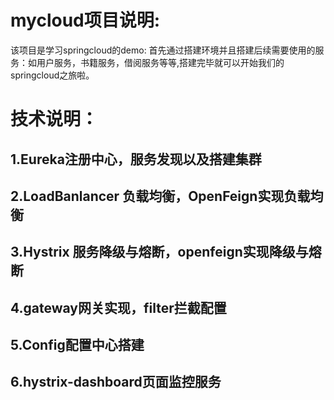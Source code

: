 # mycloud项目说明: 
该项目是学习springcloud的demo:
首先通过搭建环境并且搭建后续需要使用的服务：如用户服务，书籍服务，借阅服务等等,搭建完毕就可以开始我们的springcloud之旅啦。
# 技术说明：
## 1.Eureka注册中心，服务发现以及搭建集群
## 2.LoadBanlancer 负载均衡，OpenFeign实现负载均衡
## 3.Hystrix 服务降级与熔断，openfeign实现降级与熔断
## 4.gateway网关实现，filter拦截配置
## 5.Config配置中心搭建
## 6.hystrix-dashboard页面监控服务
